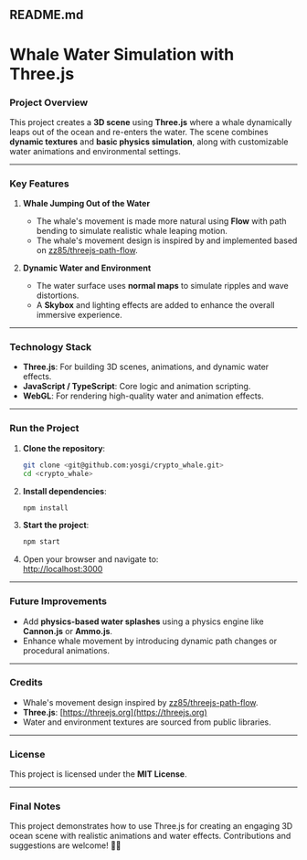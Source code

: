 ## **README.md**

# **Whale Water Simulation with Three.js**

### **Project Overview**  
This project creates a **3D scene** using **Three.js** where a whale dynamically leaps out of the ocean and re-enters the water. The scene combines **dynamic textures** and **basic physics simulation**, along with customizable water animations and environmental settings.

---

### **Key Features**

1. **Whale Jumping Out of the Water**  
   - The whale's movement is made more natural using **Flow** with path bending to simulate realistic whale leaping motion.  
   - The whale's movement design is inspired by and implemented based on [zz85/threejs-path-flow](https://github.com/zz85/threejs-path-flow).

2. **Dynamic Water and Environment**  
   - The water surface uses **normal maps** to simulate ripples and wave distortions.  
   - A **Skybox** and lighting effects are added to enhance the overall immersive experience.

---

### **Technology Stack**

- **Three.js**: For building 3D scenes, animations, and dynamic water effects.  
- **JavaScript / TypeScript**: Core logic and animation scripting.  
- **WebGL**: For rendering high-quality water and animation effects.

---

### **Run the Project**

1. **Clone the repository**:  
   ```bash
   git clone <git@github.com:yosgi/crypto_whale.git>
   cd <crypto_whale>
   ```

2. **Install dependencies**:  
   ```bash
   npm install
   ```

3. **Start the project**:  
   ```bash
   npm start
   ```

4. Open your browser and navigate to:  
   [http://localhost:3000](http://localhost:3000)

---

### **Future Improvements**

- Add **physics-based water splashes** using a physics engine like **Cannon.js** or **Ammo.js**.  
- Enhance whale movement by introducing dynamic path changes or procedural animations.

---

### **Credits**

- Whale's movement design inspired by [zz85/threejs-path-flow](https://github.com/zz85/threejs-path-flow).  
- **Three.js**: [https://threejs.org](https://threejs.org)  
- Water and environment textures are sourced from public libraries.

---

### **License**

This project is licensed under the **MIT License**.

---

### **Final Notes**

This project demonstrates how to use Three.js for creating an engaging 3D ocean scene with realistic animations and water effects. Contributions and suggestions are welcome! 🌊🐋

